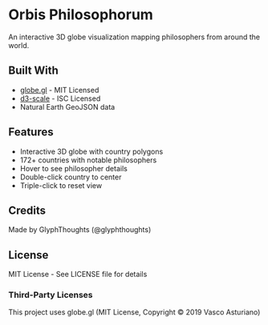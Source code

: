 # Orbis Philosophorum

An interactive 3D globe visualization mapping philosophers from around the world.

## Built With
- [globe.gl](https://github.com/vasturiano/globe.gl) - MIT Licensed
- [d3-scale](https://github.com/d3/d3-scale) - ISC Licensed
- Natural Earth GeoJSON data

## Features
- Interactive 3D globe with country polygons
- 172+ countries with notable philosophers
- Hover to see philosopher details
- Double-click country to center
- Triple-click to reset view

## Credits
Made by GlyphThoughts (@glyphthoughts)

## License
MIT License - See LICENSE file for details

### Third-Party Licenses
This project uses globe.gl (MIT License, Copyright © 2019 Vasco Asturiano)
